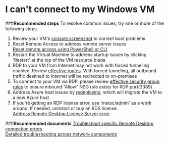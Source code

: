 <properties  
	pageTitle="I can't connect to my Windows VM" 
	description="I can't connect to my Windows VM" 
	service="microsoft.compute"
	resource="virtualmachines"
	authors="kasparks"
	displayOrder="1"
	selfHelpType="resource"
	supportTopicIds="32411835"
	resourceTags="windows, windowsSQL"	
	productPesIds="14749"
	cloudEnvironments="public" 
/>
    
# I can't connect to my Windows VM

###**Recommended steps**
To resolve common issues, try one or more of the following steps.

1. Review your VM's [console screenshot](data-blade:Microsoft_Azure_Compute.VirtualMachineSerialConsoleLogBlade) to correct boot problems
2. Reset Remote Access to address remote server issues <br>
[Reset remote access using PowerShell or CLI](http://aka.ms/resetsarmwinremoteaccess)
3. Restart the Virtual Machine to address startup issues by clicking 'Restart' at the top of the VM resource blade
4. RDP to your VM from Internet may not work with forced tunneling enabled. Review [effective routes](data-blade:Microsoft_Azure_Network.EffectiveRoutesBlade). With forced tunneling, all outbound traffic destined to Internet will be redirected to on-premises 
5. To connect to your VM via RDP, please review [effective security group rules](data-blade:Microsoft_Azure_Network.EffectiveSecurityRulesBlade) to ensure inbound “Allow” NSG rule exists for RDP port(3389)
6. Address Azure host issues by [redeploying](data-blade:Microsoft_Azure_Compute.VirtualMachineRedeploy), which will migrate the VM to a new Azure host
7. If you're getting an RDP license error, use 'mstsc/admin' as a work around. If needed, uninstall or buy an RDS license. <br>
[Address Remote Desktop License Server error](https://azure.microsoft.com/documentation/articles/virtual-machines-troubleshoot-remote-desktop-connections/#rdplicense)

###**Recommended documents**
[Troubleshoot specific Remote Desktop connection errors](https://azure.microsoft.com/documentation/articles/virtual-machines-troubleshoot-remote-desktop-connections/#troubleshoot-specific-remote-desktop-connection-errors) <br>
[Detailed troubleshooting across network components](https://azure.microsoft.com/documentation/articles/virtual-machines-rdp-detailed-troubleshoot/)
